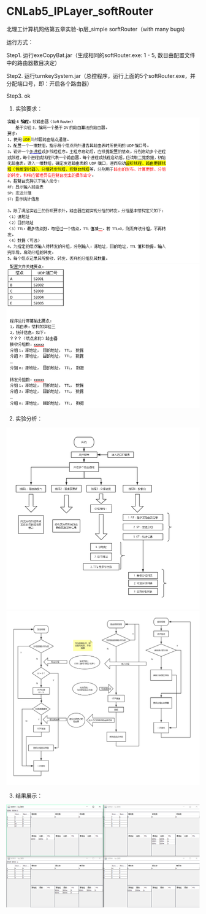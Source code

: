 # CNLab5_IPLayer_softRouter
北理工计算机网络第五章实验-ip层_simple sorftRouter（with many bugs)

运行方式：

Step1. 运行exeCopyBat.jar（生成相同的softRouter.exe: 1 - 5, 数目由配置文件中的路由器数目决定）

Step2. 运行turnkeySystem.jar（总控程序，运行上面的5个softRouter.exe，并分配端口号，即：开启各个路由器）

Step3. ok

1. 实验要求：

![image](https://github.com/ItsSoHardToIntitle/CNLab5_IPLayer_softRouter/blob/master/image/1.png)
![image](https://github.com/ItsSoHardToIntitle/CNLab5_IPLayer_softRouter/blob/master/image/2.png)

2. 实验分析：

![image](https://github.com/ItsSoHardToIntitle/CNLab5_IPLayer_softRouter/blob/master/image/%E8%A6%81%E6%B1%82%E5%88%86%E8%A7%A3%E5%9B%BE.jpg)
![image](https://github.com/ItsSoHardToIntitle/CNLab5_IPLayer_softRouter/blob/master/image/%E6%B5%81%E7%A8%8B%E5%9B%BE.jpg)

3. 结果展示：

![image](https://github.com/ItsSoHardToIntitle/CNLab5_IPLayer_softRouter/blob/master/image/3.png)
